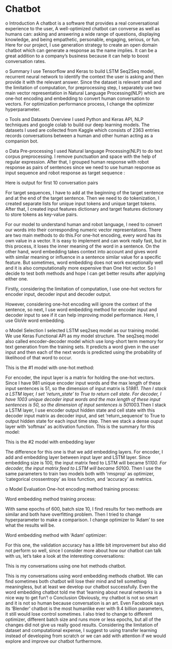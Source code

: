 # Chatbot
o	Introduction
A chatbot is a software that provides a real conversational experience to the user, A well-optimized chatbot can converse as well as humans can: asking and answering a wide range of questions, displaying knowledge, and being empathetic, personable, engaging, serious, or fun. 
Here for our project, I use generation strategy to create an open domain chatbot which can generate a response as the name implies. It can be a great addition to a company’s business because it can help to boost conversation rates. 

o	Summary
I use Tensorflow and Keras to build  LSTM Seq2Seq model, recurrent neural network to identify the context the user is asking and then provide it with the relevant answer. Since the dataset is relevant small and the limitation of computation, for preprocessing step, I separately use two main vector representation in Natural Language Processing(NLP) which are one-hot encoding and embedding to convert human conversation to vectors. For optimization performance process, I change the optimizer hyperparameter. 

o	Tools and Datasets Overview
I used Python and Keras API, NLP techniques and google colab to build our deep learning models. The datasets I used are collected from Kaggle which consists of 2363 entries records conversations between a human and other human acting as a companion bot.

o	Data Pre-processing
I used Natural language Processing(NLP) to do text corpus preprocessing. I remove punctuation and space with the help of regular expression. After that, I grouped human response with robot response as pairs of sentences since we need to use human response as input sequence and robot response as target sequence :
 
Here is output for first 10 conversation pairs
 

For target sequences, I have to add <START> at the beginning of the target sentence and <END> at the end of the target sentence. Then we need to do tokenization, I created separate lists for unique input tokens and unique target tokens. After that, I created input features dictionary and target features dictionary to store tokens as key-value pairs.
  

For our model to understand human and robot language, I need to convert our words into their corresponding numeric vector representations. There are two main methods to do this.For one-hot encoding, every word has its own value in a vector. It is easy to implement and can work really fast, but in this process, it loses the inner meaning of the word in a sentence. On the other hand, word embedding takes context into account and gives word with similar meaning or influence in a sentence similar value for a specific feature. But sometimes, word embedding does not work exceptionally well and it is also computationally more expensive than One Hot vector. So I decide to test both methods and hope I can get better results after applying either one.

Firstly, considering the limitation of computation, I use one-hot vectors for encoder input, decoder input and decoder output. 
 

However, considering one-hot encoding will ignore the context of the sentence, so next, I use word embedding method for encoder input and decoder input to see if it can help improving model performance. Here, I use GloVe word embedding.
   


o	Model Selection
I selected LSTM seq2seq model as our training model. We use Keras Functional API as my model structure.
The seq2seq model also called encoder-decoder model which use long-short term memory for text generation from the training sets. It predicts a word given in the user input and then each of the next words is predicted using the probability of likelihood of that word to occur.

This is the #1 model with one-hot method:
 

 
For encoder, the input layer is a matrix for holding the one-hot vectors. Since I have 981 unique encoder input words and the max length of these input sentences is 51, so the dimension of input matrix is 51*981. Then I stack a LSTM layer, I set ‘return_state’ to True to return cell state.
For decoder, I have 1003 unique decoder input words and the max length of these input sentences is 50, so the dimension of input sentences is 50*1003.Then I stack a LSTM layer, I use encoder output hidden state and cell state with this decoder input matrix as decoder input, and set ‘return_sequence’ to True to output hidden state for each input time step. Then we stack a dense ouput layer with ‘softmax’ as acitivation function.
This is the summary for this model:

 

This is the #2 model with embedding layer
  
  
The difference for this one is that we add embedding layers. For encoder, I add and embedding layer between input layer and LSTM layer. Since embedding size is 100, the input matrix feed to LSTM will became 51*100. For decoder, the input matrix feed to LSTM will became 50*100.
Then I use the same parameters to train two models both with ‘rmsprop’ as optimizer, ‘categorical crossentropy’ as loss function, and ‘accuracy’ as metrics.
 
o	Model Evaluation
One-hot encoding method training process:
 
Word embedding method training process:
 
With same epochs of 600, batch size 10, I find results for two methods are similar and both have overfitting problem. Then I tried to change hyperparameter to make a comparison. I change optimizer to ‘Adam’ to see what the results will be.

Word embedding method with ‘Adam’ optimizer:
 

For this one, the validation accuracy has a little bit improvement but also did not perform so well, since I consider more about how our chatbot can talk with us, let’s take a look at the interesting conversations:
 
This is my conversations using one hot methods chatbot.
 
This is my conversations using word embedding methods chatbot.
We can find sometimes both chatbot will lose their mind and tell something meaningless, but at least we develop our chatbot successfully. Even the word embedding chatbot told me that ‘learning about neural networks is a nice way to get fun’!
o	Conclusion
Obviously, my chatbot is not so smart and it is not so human because conversation is an art. Even Facebook says its ‘Blender’ chatbot is the most humanlike ever with 9.4 billion parameters, it still would lose control sometimes. I also tried to change to different optimizer, different batch size and runs more or less epochs, but all of the changes did not give us really good results. Considering the limitation of dataset and computational expense, I suggest to using transfer learning instead of developing from scratch or we can add with attention if we would explore and improve our chatbot furthermore.
